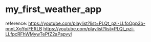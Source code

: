 # my_first_weather_app


reference:
https://youtube.com/playlist?list=PLQt_pzi-LLfoOpp3b-pnnLXgYpiFEftLB
https://youtube.com/playlist?list=PLQt_pzi-LLfpcRFhWMywTePfZ2aPapvyl
